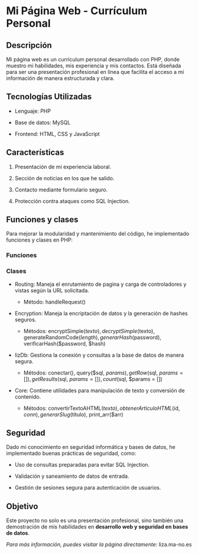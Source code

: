 # Mi Página Web - Currículum Personal

## Descripción

Mi página web es un currículum personal desarrollado con PHP, donde muestro mi habilidades, mis experiencia y mis contactos. Está diseñada para ser una presentación profesional en línea que facilita el acceso a mi información de manera estructurada y clara.

## Tecnologías Utilizadas

- Lenguaje: PHP

- Base de datos: MySQL

- Frontend: HTML, CSS y JavaScript

## Características

1. Presentación de mi experiencia laboral.

2. Sección de noticias en los que he salido.

3. Contacto mediante formulario seguro.

4. Protección contra ataques como SQL Injection.

## Funciones y clases 

Para mejorar la modularidad y mantenimiento del código, he implementado funciones y clases en PHP:

### Funciones



### Clases

- Routing: Maneja el enrutamiento de pagina y carga de controladores y vistas según la URL solicitada.

    - Método: handleRequest()

- Encryption: Maneja la encriptación de datos y la generación de hashes seguros.

     - Métodos: encryptSimple($texto), decryptSimple($texto), generateRandomCode($length), generarHash($password), verificarHash($password, $hash)

- lizDb: Gestiona la conexión y consultas a la base de datos de manera segura.

    - Métodos: conectar(), query($sql, $params), getRow($sql, $params = []), getResults($sql, $params = []), count($sql, $params = [])

- Core: Contiene utilidades para manipulación de texto y conversión de contenido.

    - Métodos: convertirTextoAHTML($texto), obtenerArticuloHTML($id, $conn),generarSlug($titulo), print_arr($arr)


## Seguridad

Dado mi conocimiento en seguridad informática y bases de datos, he implementado buenas prácticas de seguridad, como:

- Uso de consultas preparadas para evitar SQL Injection.

- Validación y saneamiento de datos de entrada.

- Gestión de sesiones segura para autenticación de usuarios.

## Objetivo

Este proyecto no solo es una presentación profesional, sino también una demostración de mis habilidades en **desarrollo web y seguridad en bases de datos**.

*Para más información, puedes visitar la página directamente*: liza.ma-no.es